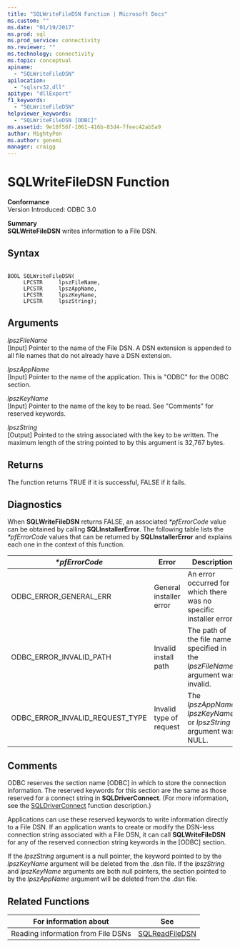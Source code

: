 ```yaml
---
title: "SQLWriteFileDSN Function | Microsoft Docs"
ms.custom: ""
ms.date: "01/19/2017"
ms.prod: sql
ms.prod_service: connectivity
ms.reviewer: ""
ms.technology: connectivity
ms.topic: conceptual
apiname: 
  - "SQLWriteFileDSN"
apilocation: 
  - "sqlsrv32.dll"
apitype: "dllExport"
f1_keywords: 
  - "SQLWriteFileDSN"
helpviewer_keywords: 
  - "SQLWriteFileDSN [ODBC]"
ms.assetid: 9e18f56f-1061-416b-83d4-ffeec42ab5a9
author: MightyPen
ms.author: genemi
manager: craigg
---
```

# SQLWriteFileDSN Function
**Conformance**  
 Version Introduced: ODBC 3.0  
  
 **Summary**  
 **SQLWriteFileDSN** writes information to a File DSN.  
  
## Syntax  
  
```  
  
BOOL SQLWriteFileDSN(  
     LPCSTR     lpszFileName,  
     LPCSTR     lpszAppName,  
     LPCSTR     lpszKeyName,  
     LPCSTR     lpszString);  
```  
  
## Arguments  
 *lpszFileName*  
 [Input] Pointer to the name of the File DSN. A DSN extension is appended to all file names that do not already have a DSN extension.  
  
 *lpszAppName*  
 [Input] Pointer to the name of the application. This is "ODBC" for the ODBC section.  
  
 *lpszKeyName*  
 [Input] Pointer to the name of the key to be read. See "Comments" for reserved keywords.  
  
 *lpszString*  
 [Output] Pointed to the string associated with the key to be written. The maximum length of the string pointed to by this argument is 32,767 bytes.  
  
## Returns  
 The function returns TRUE if it is successful, FALSE if it fails.  
  
## Diagnostics  
 When **SQLWriteFileDSN** returns FALSE, an associated *\*pfErrorCode* value can be obtained by calling **SQLInstallerError**. The following table lists the *\*pfErrorCode* values that can be returned by **SQLInstallerError** and explains each one in the context of this function.  
  
|*\*pfErrorCode*|Error|Description|  
|---------------------|-----------|-----------------|  
|ODBC_ERROR_GENERAL_ERR|General installer error|An error occurred for which there was no specific installer error.|  
|ODBC_ERROR_INVALID_PATH|Invalid install path|The path of the file name specified in the *lpszFileName* argument was invalid.|  
|ODBC_ERROR_INVALID_REQUEST_TYPE|Invalid type of request|The *lpszAppName*, *lpszKeyName*, or *lpszString* argument was NULL.|  
  
## Comments  
 ODBC reserves the section name [ODBC] in which to store the connection information. The reserved keywords for this section are the same as those reserved for a connect string in **SQLDriverConnect**. (For more information, see the [SQLDriverConnect](../../../odbc/reference/syntax/sqldriverconnect-function.md) function description.)  
  
 Applications can use these reserved keywords to write information directly to a File DSN. If an application wants to create or modify the DSN-less connection string associated with a File DSN, it can call **SQLWriteFileDSN** for any of the reserved connection string keywords in the [ODBC] section.  
  
 If the *lpszString* argument is a null pointer, the keyword pointed to by the *lpszKeyName* argument will be deleted from the .dsn file. If the *lpszString* and *lpszKeyName* arguments are both null pointers, the section pointed to by the *lpszAppName* argument will be deleted from the .dsn file.  
  
## Related Functions  
  
|For information about|See|  
|---------------------------|---------|  
|Reading information from File DSNs|[SQLReadFileDSN](../../../odbc/reference/syntax/sqlreadfiledsn-function.md)|
